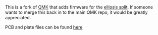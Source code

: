 This is a fork of [QMK](https://docs.qmk.fm/#/) that adds firmware for the [ellipsis split](git@github.com:csun/ellipsis_split_files.git). If someone wants to merge this back in to the main QMK repo, it would be greatly appreciated.

PCB and plate files can be found [here](https://github.com/csun/ellipsis_split_files)
